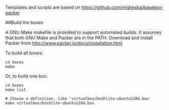 Templates and scripts are based on https://github.com/misheska/basebox-packer

##Build the boxes

A GNU Make makefile is provided to support automated builds.  It assumes
that both GNU Make and Packer are in the PATH.  Download and install
Packer from <http://www.packer.io/docs/installation.html>


To build all boxes:

    cd boxes
    make

Or, to build one box:

    cd boxes
    make list

    # Choose a definition, like 'virtualbox/boshlite-ubuntu1204.box'
    make virtualbox/boshlite-ubuntu1204.box

